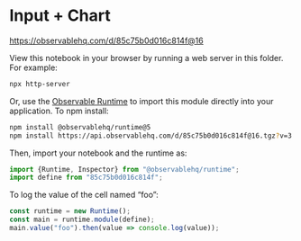 # Input + Chart

https://observablehq.com/d/85c75b0d016c814f@16

View this notebook in your browser by running a web server in this folder. For
example:

~~~sh
npx http-server
~~~

Or, use the [Observable Runtime](https://github.com/observablehq/runtime) to
import this module directly into your application. To npm install:

~~~sh
npm install @observablehq/runtime@5
npm install https://api.observablehq.com/d/85c75b0d016c814f@16.tgz?v=3
~~~

Then, import your notebook and the runtime as:

~~~js
import {Runtime, Inspector} from "@observablehq/runtime";
import define from "85c75b0d016c814f";
~~~

To log the value of the cell named “foo”:

~~~js
const runtime = new Runtime();
const main = runtime.module(define);
main.value("foo").then(value => console.log(value));
~~~
